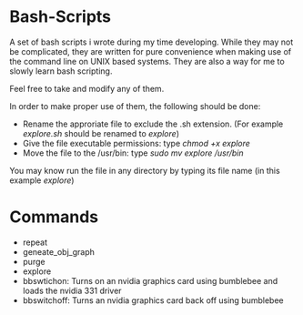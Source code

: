 Bash-Scripts
============

A set of bash scripts i wrote during my time developing. While they may not be complicated, they are written for pure convenience when making use of the command line on UNIX based systems. They are also a way for me to slowly learn bash scripting.

Feel free to take and modify any of them.

In order to make proper use of them, the following should be done:

- Rename the approriate file to exclude the .sh extension. (For example *explore.sh* should be renamed to *explore*)
- Give the file executable permissions: type *chmod +x explore*
- Move the file to the /usr/bin: type *sudo mv explore /usr/bin*

You may know run the file in any directory by typing its file name (in this example *explore*)

Commands
========

* repeat
* geneate_obj_graph
* purge
* explore
* bbswtichon: Turns on an nvidia graphics card using bumblebee and loads the nvidia 331 driver
* bbswitchoff: Turns an nvidia graphics card back off using bumblebee

